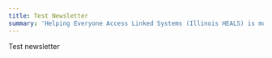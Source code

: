 ```yaml
---
title: Test Newsletter
summary: 'Helping Everyone Access Linked Systems (Illinois HEALS) is multi-year initiative to address child and youth victimization.'
---
```


Test newsletter

